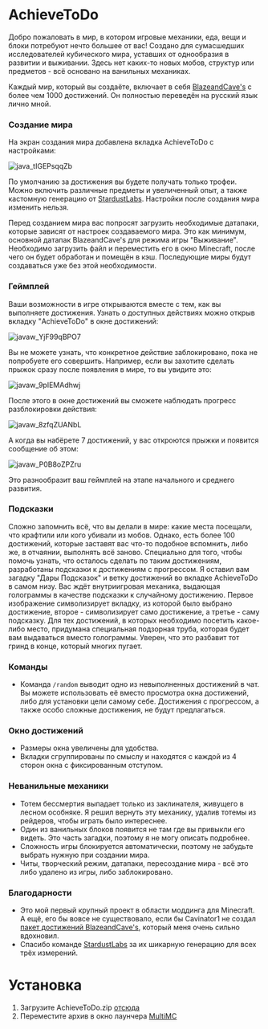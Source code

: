 # AchieveToDo

Добро пожаловать в мир, в котором игровые механики, еда, вещи и блоки потребуют нечто большее от вас! Создано для сумасшедших исследователей кубического мира, уставших от однообразия в развитии и выживании. Здесь нет каких-то новых мобов, структур или предметов - всё основано на ванильных механиках.

Каждый мир, который вы создаёте, включает в себя [BlazeandCave's](https://www.planetminecraft.com/data-pack/blazeandcave-s-advancements-pack-1-12/) с более чем 1000 достижений. Он полностью переведён на русский язык лично мной.

### Создание мира

На экран создания мира добавлена вкладка AchieveToDo с настройками:

![java_tIGEPsqqZb](https://github.com/diskree/AchieveToDo/assets/96978370/1e63ecba-91c2-4868-8e76-279032813fb2)

По умолчанию за достижения вы будете получать только трофеи. Можно включить различные предметы и увеличенный опыт, а также кастомную генерацию от [StardustLabs](https://www.stardustlabs.net/). Настройки после создания мира изменить нельзя.

Перед созданием мира вас попросят загрузить необходимые датапаки, которые зависят от настроек создаваемого мира. Это как минимум, основной датапак BlazeandCave's для режима игры "Выживание". Необходимо загрузить файл и переместить его в окно Minecraft, после чего он будет обработан и помещён в кэш. Последующие миры будут создаваться уже без этой необходимости.

### Геймплей

 Ваши возможности в игре открываются вместе с тем, как вы выполняете достижения. Узнать о доступных действиях можно открыв вкладку "AchieveToDo" в окне достижений:

![javaw_YjF99qBPO7](https://github.com/diskree/AchieveToDo/assets/96978370/641bfdd6-fa1f-4d0c-b9d3-c6442c05a0bd)

Вы не можете узнать, что конкретное действие заблокировано, пока не попробуете его совершить. Например, если вы захотите сделать прыжок сразу после появления в мире, то вы увидите это:

![javaw_9pIEMAdhwj](https://github.com/diskree/AchieveToDo/assets/96978370/d574282c-22a9-4829-bbb0-ba6b1df1f172)

После этого в окне достижений вы сможете наблюдать прогресс разблокировки действия:

![javaw_8zfqZUANbL](https://github.com/diskree/AchieveToDo/assets/96978370/66872fb0-d5a3-404a-a95b-e3eb03aae5bf)

А когда вы набёрете 7 достижений, у вас откроются прыжки и появится сообщение об этом:

![javaw_P0B8oZPZru](https://github.com/diskree/AchieveToDo/assets/96978370/854aed3d-bd01-472b-856a-83ce6868d3f9)

Это разнообразит ваш геймплей на этапе начального и среднего развития.

### Подсказки

Сложно запомнить всё, что вы делали в мире: какие места посещали, что крафтили или кого убивали из мобов. Однако, есть более 100 достижений, которые заставят вас что-то подобное вспомнить, либо же, в отчаянии, выполнять всё заново. Специально для того, чтобы помочь узнать, что осталось сделать по таким достижениям, разработаны подсказки к достижениям с прогрессом. Я оставил вам загадку "Дары Подсказок" и ветку достижений во вкладке AchieveToDo в самом низу. Вас ждёт внутриигровая механика, выдающая голограммы в качестве подсказки к случайному достижению. Первое изображение символизирует вкладку, из которой было выбрано достижение, второе - символизирует само достижение, а третье - саму подсказку. Для тех достижений, в которых необходимо посетить какое-либо место, придумана специальная подзорная труба, которая будет вам выдаваться вместо голограммы. Уверен, что это разбавит тот гринд в конце, который многих пугает.

### Команды

- Команда `/random` выводит одно из невыполненных достижений в чат. Вы можете использовать её вместо просмотра окна достижений, либо для установки цели самому себе. Достижения с прогрессом, а также особо сложные достижения, не будут предлагаться.

### Окно достижений

- Размеры окна увеличены для удобства.
- Вкладки сгруппированы по смыслу и находятся с каждой из 4 сторон окна с фиксированным отступом.

### Неванильные механики

- Тотем бессмертия выпадает только из заклинателя, живущего в лесном особняке. Я решил вернуть эту механику, удалив тотемы из рейдеров, чтобы играть было интереснее.
- Один из ванильных блоков появится не там где вы привыкли его видеть. Это часть загадки, поэтому я не могу описать подробнее.
- Сложность игры блокируется автоматически, поэтому не забудьте выбрать нужную при создании мира.
- Читы, творческий режим, датапаки, пересоздание мира - всё это либо удалено из игры, либо заблокировано.

### Благодарности

- Это мой первый крупный проект в области моддинга для Minecraft. А ещё, его бы вовсе не существовало, если бы Cavinator1 не создал [пакет достижений BlazeandCave's](https://www.planetminecraft.com/data-pack/blazeandcave-s-advancements-pack-1-12/), который меня очень сильно вдохновил.
- Спасибо команде [StardustLabs](https://www.stardustlabs.net/) за их шикарную генерацию для всех трёх измерений.

# Установка
1. Загрузите AchieveToDo.zip [отсюда](https://github.com/diskree/AchieveToDo/releases/latest)
2. Переместите архив в окно лаунчера [MultiMC](https://multimc.org/#Download)
